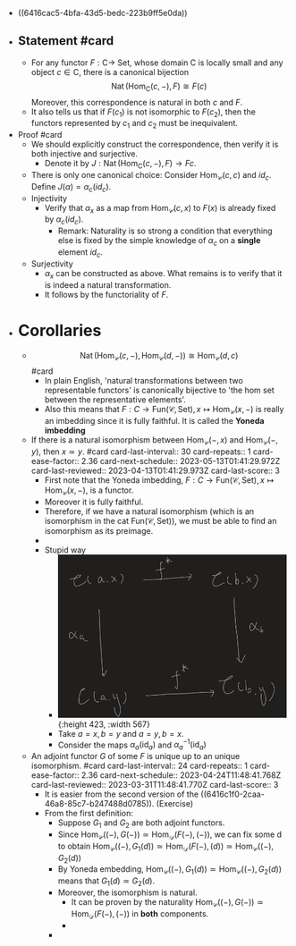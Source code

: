 - ((6416cac5-4bfa-43d5-bedc-223b9ff5e0da))
- Statement #card
	-
	- For any functor $F: \mathrm{C} \rightarrow$ Set, whose domain $\mathrm{C}$ is locally small and any object $c \in \mathrm{C}$, there is a canonical bijection
	  $$
	  \operatorname{Nat}(\mathrm{Hom}_\mathrm{C}(c,-), F) \cong F (c)
	  $$
	  Moreover, this correspondence is natural in both $c$ and $F$.
	- It also tells us that if $F(c_1)$ is not isomorphic to $F(c_2)$, then the functors represented by $c_1$ and $c_2$ must be inequivalent.
- Proof #card
	- We should explicitly construct the correspondence, then verify it is both injective and surjective.
		- Denote it by $J:\operatorname{Nat}(\mathrm{Hom}_\mathrm{C}(c,-), F) \to F c$.
	- There is only one canonical choice: Consider $\mathrm{Hom}_{\mathcal{C}}(c,c)$ and $id_c$. Define $J(\alpha)=\alpha_c(id_c)$.
	- Injectivity
		- Verify that $\alpha_x$ as a map from $\mathrm{Hom}_{\mathcal{C}}(c,x)$ to $F(x)$ is already fixed by $\alpha_c(id_c)$.
			- Remark: Naturality is so strong a condition that everything else is fixed by the simple knowledge of $\alpha_c$ on a **single** element $id_c$.
	- Surjectivity
		- $\alpha_x$ can be constructed as above. What remains is to verify that it is indeed a natural transformation.
		- It follows by the functoriality of $F$.
- # Corollaries
	- $$
	  \operatorname{Nat}(\mathrm{Hom}_\mathcal{C}(c,-), \mathrm{Hom}_{\mathcal{C}}(d,-)) \cong \mathrm{Hom}_{\mathcal{C}}(d,c)
	  $$ #card
		- In plain English, 'natural transformations between two representable functors' is canonically bijective to 'the hom set between the representative elements'.
		- Also this means that $F:C\to \mathrm{Fun}(\mathcal C,\mathrm{Set}), x\mapsto \mathrm{Hom}_{\mathcal{C}}(x,-)$ is really an imbedding since it is fully faithful.
		  It is called the **Yoneda imbedding**
	- If there is a natural isomorphism between $\mathrm{Hom}_{\mathcal{C}}(-,x)$ and $\mathrm{Hom}_{\mathcal{C}}(-,y)$, then $x \simeq y$. #card
	  card-last-interval:: 30
	  card-repeats:: 1
	  card-ease-factor:: 2.36
	  card-next-schedule:: 2023-05-13T01:41:29.972Z
	  card-last-reviewed:: 2023-04-13T01:41:29.973Z
	  card-last-score:: 3
		- First note that the Yoneda imbedding, $F:C\to \mathrm{Fun}(\mathcal C,\mathrm{Set}), x\mapsto \mathrm{Hom}_{\mathcal{C}}(x,-)$, is a functor.
		- Moreover it is fully faithful.
		- Therefore, if we have a natural isomorphism (which is an isomorphism in the cat $\mathrm{Fun}(\mathcal{C},\mathrm{Set}))$, we must be able to find an isomorphism as its preimage.
		-
		- Stupid way
			- ![image.png](../assets/image_1681351831833_0.png){:height 423, :width 567}
			- Take $a=x,b=y$ and $a=y,b=x$.
			- Consider the maps $\alpha_a(\mathrm{id}_a)$ and $\alpha_a^{-1}(\mathrm{id}_a)$
	- An adjoint functor $G$ of some $F$ is unique up to an unique isomorphism. #card
	  card-last-interval:: 24
	  card-repeats:: 1
	  card-ease-factor:: 2.36
	  card-next-schedule:: 2023-04-24T11:48:41.768Z
	  card-last-reviewed:: 2023-03-31T11:48:41.770Z
	  card-last-score:: 3
		- It is easier from the second version of the ((6416c1f0-2caa-46a8-85c7-b247488d0785)). (Exercise)
		- From the first definition:
			- Suppose $G_1$ and $G_2$ are both adjoint functors.
			- Since $\mathrm{Hom}_{\mathcal{C}}((-),G(-)) \simeq \mathrm{Hom}_{\mathcal{D}}(F(-),(-))$, we can fix some d to obtain $\mathrm{Hom}_{\mathcal{C}}((-),G_1(d)) \simeq \mathrm{Hom}_{\mathcal{D}}(F(-),(d)) \simeq \mathrm{Hom}_{\mathcal{C}}((-),G_2(d))$
			- By Yoneda embedding, $\mathrm{Hom}_{\mathcal{C}}((-),G_1(d)) \simeq \mathrm{Hom}_{\mathcal{C}}((-),G_2(d))$ means that $G_1(d)\simeq G_2(d)$.
			- Moreover, the isomorphism is natural.
				- It can be proven by the naturality $\mathrm{Hom}_{\mathcal{C}}((-),G(-)) \simeq \mathrm{Hom}_{\mathcal{D}}(F(-),(-))$ in **both** components.
				-
			-